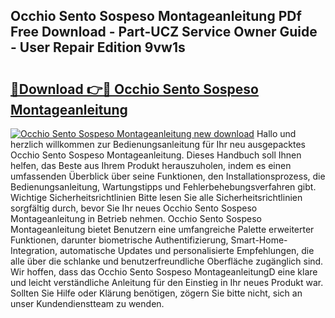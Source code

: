 ## Occhio Sento Sospeso Montageanleitung PDf Free Download - Part-UCZ Service Owner Guide - User Repair Edition 9vw1s

# <h2><a href="http://df6hof1.blite.top/?on=Occhio+Sento+Sospeso+Montageanleitung">🔗Download 👉🔴 Occhio Sento Sospeso Montageanleitung</a></h2>

[![Occhio Sento Sospeso Montageanleitung new download](https://i.imgur.com/lujVjoI.png)](http://df6hof1.blite.top/?on=Occhio+Sento+Sospeso+Montageanleitung)
Hallo und herzlich willkommen zur Bedienungsanleitung für Ihr neu ausgepacktes Occhio Sento Sospeso Montageanleitung. Dieses Handbuch soll Ihnen helfen, das Beste aus Ihrem Produkt herauszuholen, indem es einen umfassenden Überblick über seine Funktionen, den Installationsprozess, die Bedienungsanleitung, Wartungstipps und Fehlerbehebungsverfahren gibt. Wichtige Sicherheitsrichtlinien Bitte lesen Sie alle Sicherheitsrichtlinien sorgfältig durch, bevor Sie Ihr neues Occhio Sento Sospeso Montageanleitung in Betrieb nehmen. Occhio Sento Sospeso Montageanleitung bietet Benutzern eine umfangreiche Palette erweiterter Funktionen, darunter biometrische Authentifizierung, Smart-Home-Integration, automatische Updates und personalisierte Empfehlungen, die alle über die schlanke und benutzerfreundliche Oberfläche zugänglich sind. Wir hoffen, dass das Occhio Sento Sospeso MontageanleitungD eine klare und leicht verständliche Anleitung für den Einstieg in Ihr neues Produkt war. Sollten Sie Hilfe oder Klärung benötigen, zögern Sie bitte nicht, sich an unser Kundendienstteam zu wenden.
